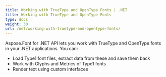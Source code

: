 ```yaml
---
title: Working with TrueType and OpenType Fonts | .NET
title: Working with TrueType and OpenType Fonts
type: docs
weight: 30
url: /net/working-with-truetype-and-opentype-fonts/
---
```


Aspose.Font for .NET API lets you work with TrueType and OpenType fonts in your .NET applications. You can:
 * Load Type1 font files, extract data from these and save them back
 * Work with Glyphs and Metrics of Type1 fonts
 * Render text using custom interfaces
